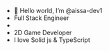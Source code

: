 - 👋 Hello world, I’m @aissa-dev1
- Full Stack Engineer
- <Mobile App Developer />
- 2D Game Developer
- I love Solid js & TypeScript
